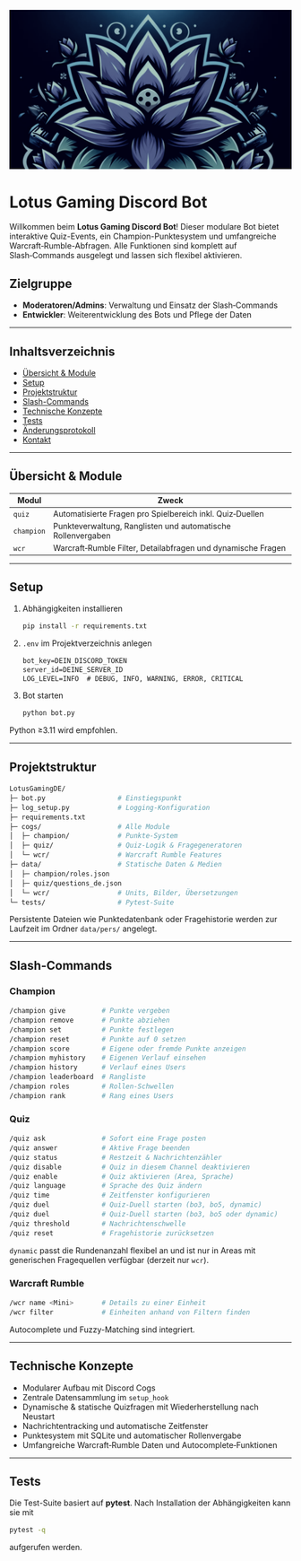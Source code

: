 ![Logo von Lotus Gaming](./data/LotusGamingColorless.png)

# Lotus Gaming Discord Bot

Willkommen beim **Lotus Gaming Discord Bot**! Dieser modulare Bot bietet interaktive Quiz-Events, ein Champion-Punktesystem und umfangreiche Warcraft‑Rumble-Abfragen. Alle Funktionen sind komplett auf Slash‑Commands ausgelegt und lassen sich flexibel aktivieren.

## Zielgruppe

- **Moderatoren/Admins**: Verwaltung und Einsatz der Slash‑Commands
- **Entwickler**: Weiterentwicklung des Bots und Pflege der Daten

---

## Inhaltsverzeichnis

- [Übersicht & Module](#übersicht--module)
- [Setup](#setup)
- [Projektstruktur](#projektstruktur)
- [Slash-Commands](#slash-commands)
- [Technische Konzepte](#technische-konzepte)
- [Tests](#tests)
- [Änderungsprotokoll](#änderungsprotokoll)
- [Kontakt](#kontakt)

---

## Übersicht & Module

| Modul      | Zweck                                                          |
| ---------- | -------------------------------------------------------------- |
| `quiz`     | Automatisierte Fragen pro Spielbereich inkl. Quiz‑Duellen     |
| `champion` | Punkteverwaltung, Ranglisten und automatische Rollenvergaben |
| `wcr`      | Warcraft‑Rumble Filter, Detailabfragen und dynamische Fragen |

---

## Setup

1. Abhängigkeiten installieren
   ```bash
   pip install -r requirements.txt
   ```
2. `.env` im Projektverzeichnis anlegen
   ```env
   bot_key=DEIN_DISCORD_TOKEN
   server_id=DEINE_SERVER_ID
   LOG_LEVEL=INFO  # DEBUG, INFO, WARNING, ERROR, CRITICAL
   ```
3. Bot starten
   ```bash
   python bot.py
   ```

Python ≥3.11 wird empfohlen.

---

## Projektstruktur

```bash
LotusGamingDE/
├─ bot.py                  # Einstiegspunkt
├─ log_setup.py            # Logging-Konfiguration
├─ requirements.txt
├─ cogs/                   # Alle Module
│  ├─ champion/            # Punkte-System
│  ├─ quiz/                # Quiz-Logik & Fragegeneratoren
│  └─ wcr/                 # Warcraft Rumble Features
├─ data/                   # Statische Daten & Medien
│  ├─ champion/roles.json
│  ├─ quiz/questions_de.json
│  └─ wcr/                 # Units, Bilder, Übersetzungen
└─ tests/                  # Pytest-Suite
```

Persistente Dateien wie Punktedatenbank oder Fragehistorie werden zur Laufzeit im Ordner `data/pers/` angelegt.

---

## Slash-Commands

### Champion
```bash
/champion give         # Punkte vergeben
/champion remove       # Punkte abziehen
/champion set          # Punkte festlegen
/champion reset        # Punkte auf 0 setzen
/champion score        # Eigene oder fremde Punkte anzeigen
/champion myhistory    # Eigenen Verlauf einsehen
/champion history      # Verlauf eines Users
/champion leaderboard  # Rangliste
/champion roles        # Rollen-Schwellen
/champion rank         # Rang eines Users
```

### Quiz
```bash
/quiz ask              # Sofort eine Frage posten
/quiz answer           # Aktive Frage beenden
/quiz status           # Restzeit & Nachrichtenzähler
/quiz disable          # Quiz in diesem Channel deaktivieren
/quiz enable           # Quiz aktivieren (Area, Sprache)
/quiz language         # Sprache des Quiz ändern
/quiz time             # Zeitfenster konfigurieren
/quiz duel             # Quiz-Duell starten (bo3, bo5, dynamic)
/quiz duel             # Quiz-Duell starten (bo3, bo5 oder dynamic)
/quiz threshold        # Nachrichtenschwelle
/quiz reset            # Fragehistorie zurücksetzen
```

`dynamic` passt die Rundenanzahl flexibel an und ist nur in Areas mit generischen
Fragequellen verfügbar (derzeit nur `wcr`).

### Warcraft Rumble
```bash
/wcr name <Mini>       # Details zu einer Einheit
/wcr filter            # Einheiten anhand von Filtern finden
```

Autocomplete und Fuzzy-Matching sind integriert.

---

## Technische Konzepte

- Modularer Aufbau mit Discord Cogs
- Zentrale Datensammlung im `setup_hook`
- Dynamische & statische Quizfragen mit Wiederherstellung nach Neustart
- Nachrichtentracking und automatische Zeitfenster
- Punktesystem mit SQLite und automatischer Rollenvergabe
- Umfangreiche Warcraft‑Rumble Daten und Autocomplete‑Funktionen

---

## Tests

Die Test-Suite basiert auf **pytest**. Nach Installation der Abhängigkeiten kann sie mit
```bash
pytest -q
```
aufgerufen werden.

